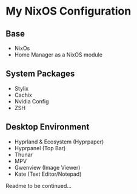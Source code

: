 # My NixOS Configuration

## Base
- NixOs
- Home Manager as a NixOS module

## System Packages
- Stylix
- Cachix
- Nvidia Config
- ZSH

## Desktop Environment

- Hyprland & Ecosystem (Hyprpaper)
- Hyprpanel (Top Bar)
- Thunar
- MPV
- Gwenview (Image Viewer)
- Kate (Text Editor/Notepad) 

Readme to be continued...